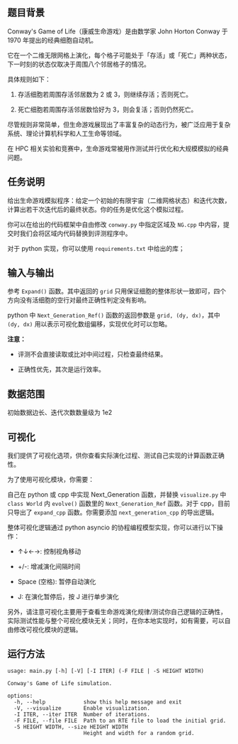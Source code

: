 ## 题目背景

Conway's Game of Life（康威生命游戏）是由数学家 John Horton Conway 于 1970 年提出的经典细胞自动机。 

它在一个二维无限网格上演化，每个格子可能处于「存活」或「死亡」两种状态，下一时刻的状态仅取决于周围八个邻居格子的情况。  

具体规则如下：

1. 存活细胞若周围存活邻居数为 2 或 3，则继续存活；否则死亡。

4. 死亡细胞若周围存活邻居数恰好为 3，则会复活；否则仍然死亡。

尽管规则非常简单，但生命游戏展现出了丰富复杂的动态行为，被广泛应用于复杂系统、理论计算机科学和人工生命等领域。 

在 HPC 相关实验和竞赛中，生命游戏常被用作测试并行优化和大规模模拟的经典问题。

## 任务说明

给出生命游戏模拟程序：给定一个初始的有限宇宙（二维网格状态）和迭代次数，计算出若干次迭代后的最终状态。你的任务是优化这个模拟过程。

你可以在给出的代码框架中自由修改 `conway.py` 中指定区域及 `NG.cpp` 中内容，提交时我们会将区域内代码替换到评测程序中。

对于 python 实现，你可以使用 `requirements.txt` 中给出的库；

## 输入与输出

参考 `Expand()` 函数。其中返回的 `grid` 只用保证细胞的整体形状一致即可，四个方向没有活细胞的空行对最终正确性判定没有影响。

python 中 `Next_Generation_Ref()` 函数的返回参数是 `grid, (dy, dx)`，其中 `(dy, dx)` 用以表示可视化数组偏移，实现优化时可以忽略。

**注意：**

- 评测不会直接读取或比对中间过程，只检查最终结果。

- 正确性优先，其次是运行效率。

## 数据范围

初始数据边长、迭代次数数量级为 1e2

## 可视化

我们提供了可视化选项，供你查看实际演化过程、测试自己实现的计算函数正确性。

为了使用可视化模块，你需要：

自己在 python 或 cpp 中实现 Next_Generation 函数，并替换 `visualize.py` 中 `class World` 内 `evolve()` 函数里的 `Next_Generation_Ref` 函数。对于 cpp，目前只导出了 `expand_cpp` 函数。你需要添加 `next_generation_cpp` 的导出逻辑。

整体可视化逻辑通过 python asyncio 的协程编程模型实现，你可以进行以下操作：

+ ↑↓←→: 控制视角移动

+ +/-: 增减演化间隔时间

+ Space (空格): 暂停自动演化

+ J: 在演化暂停后，按 J 进行单步演化

另外，请注意可视化主要用于查看生命游戏演化规律/测试你自己逻辑的正确性，实际测试性能与整个可视化模块无关；同时，在你本地实现时，如有需要，可以自由修改可视化模块的逻辑。

## 运行方法

```shell
usage: main.py [-h] [-V] [-I ITER] (-F FILE | -S HEIGHT WIDTH)

Conway's Game of Life simulation.

options:
  -h, --help            show this help message and exit
  -V, --visualize       Enable visualization.
  -I ITER, --iter ITER  Number of iterations.
  -F FILE, --file FILE  Path to an RTE file to load the initial grid.
  -S HEIGHT WIDTH, --size HEIGHT WIDTH
                        Height and width for a random grid.
```
